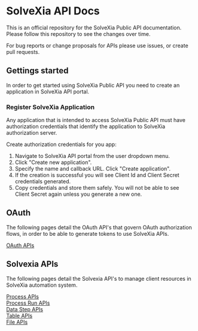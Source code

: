 # SolveXia API Docs

This is an official repository for the SolveXia Public API documentation. Please follow this repository to see the changes over time.

For bug reports or change proposals for APIs please use issues, or create pull requests.

## Gettings started

In order to get started using SolveXia Public API you need to create an application in SolveXia API portal.

### Register SolveXia Application

Any application that is intended to access SolveXia Public API must have authorization credentials that identify the application to SolveXia authorization server.

Create authorization credentials for you app:

1. Navigate to SolveXia API portal from the user dropdown menu.
2. Click "Create new application".
3. Specify the name and callback URL. Click "Create application".
4. If the creation is successful you will see Client Id and Client Secret credentials generated.
5. Copy credentials and store them safely. You will not be able to see Client Secret again unless you generate a new one.


## OAuth

The following pages detail the OAuth API's that govern OAuth authorization flows, in order to be able to generate tokens to use SolveXia APIs.

[OAuth APIs](./oauth/authentication-oauth2.0.md)  

## Solvexia APIs

The following pages detail the Solvexia API's to manage client resources in SolveXia automation system.

[Process APIs](./processes/processes.md)  
[Process Run APIs](./process_runs/process_runs.md)  
[Data Step APIs](./steps/datasteps.md)  
[Table APIs](./tables/tables.md)   
[File APIs](./file/file.md)   